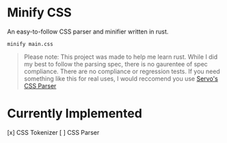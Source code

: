 # Minify CSS

An easy-to-follow CSS parser and minifier written in rust.

```
minify main.css
```

> Please note: This project was made to help me learn rust. While I did my best to follow the parsing spec, there is no gaurentee of spec compliance. There are no compliance or regression tests. If you need something like this for real uses, I would reccomend you use [Servo's CSS Parser](https://github.com/servo/rust-cssparser/)

# Currently Implemented

[x] CSS Tokenizer
[ ] CSS Parser
